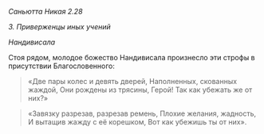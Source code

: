 *Саньютта Никая 2\.28*

*3\. Приверженцы иных учений*

*Нандивисала*

Стоя рядом, молодое божество Нандивисала произнесло эти строфы в присутствии Благословенного:

> «Две пары колес и девять дверей,
> Наполненных, скованных жаждой,
> Они рождены из трясины, Герой\!
> Так как убежать же от них?»

> «Завязку разрезав, разрезав ремень,
> Плохие желания, жадность,
> И вытащив жажду с её корешком,
> Вот как убежишь ты от них»\.
